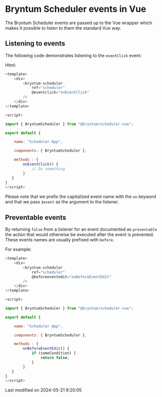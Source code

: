 # Bryntum Scheduler events in Vue

The Bryntum Scheduler events are passed up to the Vue wrapper which makes it possible to listen to them the standard
Vue way.

## Listening to events

The following code demonstrates listening to the `eventClick` event:

Html:

```javascript
<template>
    <div>
        <bryntum-scheduler
            ref="scheduler"
            @eventclick="onEventClick"
        />
    </div>
</template>

<script>

import { BryntumScheduler } from "@bryntum/scheduler-vue";

export default {

    name: "Scheduler App",

    components: { BryntumScheduler },

    methods : {
        onEventClick() {
            // Do something
        }
   }
}
</script>
```

Please note that we prefix the capitalized event name with the `on` keyword and that we pass `$event` as
the argument to the listener.

## Preventable events

By returning `false` from a listener for an event documented as `preventable` the action that would otherwise be
executed after the event is prevented. These events names are usually prefixed with `before`.

For example:

```javascript
<template>
    <div>
        <bryntum-scheduler
            ref="scheduler"
            @beforeeventedit="onBeforeEventEdit"
        />
    </div>
</template>

<script>

import { BryntumScheduler } from "@bryntum/scheduler-vue";

export default {

    name: "Scheduler App",

    components: { BryntumScheduler },

    methods : {
        onBeforeEventEdit() {
            if (someCondition) {
                return false;
            }
        }
   }
}
</script>
```


<p class="last-modified">Last modified on 2024-05-21 9:20:05</p>